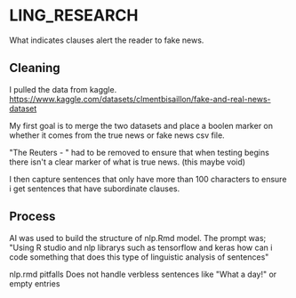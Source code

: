 # LING_RESEARCH
What indicates clauses alert the reader to fake news.



## Cleaning

I pulled the data from kaggle.
https://www.kaggle.com/datasets/clmentbisaillon/fake-and-real-news-dataset 

My first goal is to merge the two datasets and place a boolen marker on whether it comes from the true news or fake news csv file.


"The Reuters - " had to be removed to ensure that when testing begins there
isn't a clear marker of what is true news. (this maybe void)

I then capture sentences that only have more than 100 characters to ensure i get
sentences that have subordinate clauses.



## Process

AI was used to build the structure of nlp.Rmd model. The prompt was;
"Using R studio and nlp librarys such as tensorflow and keras how can i code something 
that does this type of linguistic analysis of sentences"

nlp.rmd pitfalls
Does not handle verbless sentences like "What a day!" or empty entries


